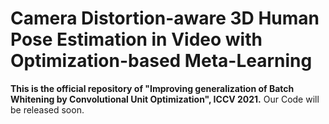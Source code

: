 # Camera Distortion-aware 3D Human Pose Estimation in Video with Optimization-based Meta-Learning

**This is the official repository of "Improving generalization of Batch Whitening by Convolutional Unit Optimization", ICCV 2021.**
Our Code will be released soon.
